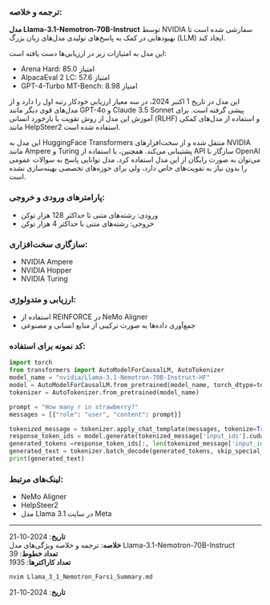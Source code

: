 ### ترجمه و خلاصه:

**مدل Llama-3.1-Nemotron-70B-Instruct** توسط NVIDIA سفارشی شده است تا بهبودهایی در کمک به پاسخ‌های تولیدی مدل‌های زبان بزرگ (LLM) ایجاد کند.

این مدل به امتیازات زیر در ارزیابی‌ها دست یافته است:
- Arena Hard: امتیاز 85.0
- AlpacaEval 2 LC: امتیاز 57.6
- GPT-4-Turbo MT-Bench: امتیاز 8.98

این مدل در تاریخ 1 اکتبر 2024، در سه معیار ارزیابی خودکار رتبه اول را دارد و از مدل‌های قوی دیگر مانند GPT-4o و Claude 3.5 Sonnet پیشی گرفته است. برای آموزش این مدل از روش تقویت با بازخورد انسانی (RLHF) و استفاده از مدل‌های کمکی مانند HelpSteer2 استفاده شده است.

این مدل به HuggingFace Transformers منتقل شده و از سخت‌افزارهای NVIDIA مانند Ampere و Turing پشتیبانی می‌کند. همچنین، با استفاده از API سازگار با OpenAI می‌توان به صورت رایگان از این مدل استفاده کرد. مدل توانایی پاسخ به سوالات عمومی را بدون نیاز به تقویت‌های خاص دارد، ولی برای حوزه‌های تخصصی بهینه‌سازی نشده است.

### پارامترهای ورودی و خروجی:
- ورودی: رشته‌های متنی تا حداکثر 128 هزار توکن
- خروجی: رشته‌های متنی با حداکثر 4 هزار توکن

### سازگاری سخت‌افزاری:
- NVIDIA Ampere
- NVIDIA Hopper
- NVIDIA Turing

### ارزیابی و متدولوژی:
- استفاده از REINFORCE در NeMo Aligner
- جمع‌آوری داده‌ها به صورت ترکیبی از منابع انسانی و مصنوعی

### کد نمونه برای استفاده:
```python
import torch
from transformers import AutoModelForCausalLM, AutoTokenizer
model_name = "nvidia/Llama-3.1-Nemotron-70B-Instruct-HF"
model = AutoModelForCausalLM.from_pretrained(model_name, torch_dtype=torch.bfloat16, device_map="auto")
tokenizer = AutoTokenizer.from_pretrained(model_name)

prompt = "How many r in strawberry?"
messages = [{"role": "user", "content": prompt}]

tokenized_message = tokenizer.apply_chat_template(messages, tokenize=True, add_generation_prompt=True, return_tensors="pt", return_dict=True)
response_token_ids = model.generate(tokenized_message['input_ids'].cuda(),attention_mask=tokenized_message['attention_mask'].cuda(),  max_new_tokens=4096, pad_token_id = tokenizer.eos_token_id)
generated_tokens =response_token_ids[:, len(tokenized_message['input_ids'][0]):]
generated_text = tokenizer.batch_decode(generated_tokens, skip_special_tokens=True)[0]
print(generated_text)
```

### لینک‌های مرتبط:
- NeMo Aligner
- HelpSteer2
- مدل Llama 3.1 در سایت Meta

---
**تاریخ**: 2024-10-21  
**خلاصه**: ترجمه و خلاصه ویژگی‌های مدل Llama-3.1-Nemotron-70B-Instruct  
**تعداد خطوط**: 39  
**تعداد کاراکترها**: 1935  
```bash
nvim Llama_3_1_Nemotron_Farsi_Summary.md
```  
**تاریخ**: 2024-10-21
